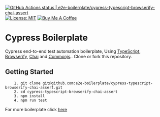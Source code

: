 [![GitHub Actions status | e2e-boilerplate/cypress-typescript-browserify-chai-assert](https://github.com/e2e-boilerplate/cypress-typescript-browserify-chai-assert/workflows/cypress-typescript-browserify-chai-assert/badge.svg)](https://github.com/e2e-boilerplate/cypress-typescript-browserify-chai-assert/actions?workflow=cypress-typescript-browserify-chai-assert) [![License: MIT](https://img.shields.io/badge/License-MIT-yellow.svg)](https://opensource.org/licenses/MIT) [![Buy Me A Coffee](https://img.shields.io/badge/buy-me%20coffee-orange)](https://www.buymeacoffee.com/xgirma)
    
# Cypress Boilerplate
    
Cypress end-to-end test automation boilerplate, Using [TypeScript](https://www.typescriptlang.org), [Browserify](http://browserify.org), [Chai](https://www.chaijs.com) and [Commonjs](https://www.chaijs.com/api/assert/).. Clone or fork this repository.
    
## Getting Started
    	1. git clone git@github.com:e2e-boilerplate/cypress-typescript-browserify-chai-assert.git
    	2. cd cypress-typescript-browserify-chai-assert
    	3. npm install
    	4. npm run test
        
    
For more boilerplate click [here](https://github.com/e2e-boilerplate/utils/blob/master/docs/implemented.md)